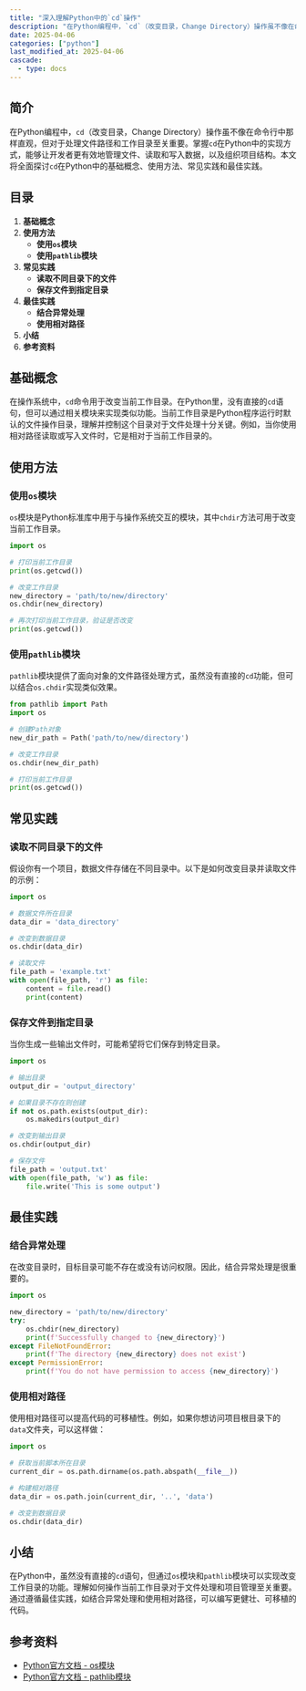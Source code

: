 ```yaml
---
title: "深入理解Python中的`cd`操作"
description: "在Python编程中，`cd`（改变目录，Change Directory）操作虽不像在命令行中那样直观，但对于处理文件路径和工作目录至关重要。掌握`cd`在Python中的实现方式，能够让开发者更有效地管理文件、读取和写入数据，以及组织项目结构。本文将全面探讨`cd`在Python中的基础概念、使用方法、常见实践和最佳实践。"
date: 2025-04-06
categories: ["python"]
last_modified_at: 2025-04-06
cascade:
  - type: docs
---
```



## 简介
在Python编程中，`cd`（改变目录，Change Directory）操作虽不像在命令行中那样直观，但对于处理文件路径和工作目录至关重要。掌握`cd`在Python中的实现方式，能够让开发者更有效地管理文件、读取和写入数据，以及组织项目结构。本文将全面探讨`cd`在Python中的基础概念、使用方法、常见实践和最佳实践。

<!-- more -->
## 目录
1. **基础概念**
2. **使用方法**
    - **使用`os`模块**
    - **使用`pathlib`模块**
3. **常见实践**
    - **读取不同目录下的文件**
    - **保存文件到指定目录**
4. **最佳实践**
    - **结合异常处理**
    - **使用相对路径**
5. **小结**
6. **参考资料**

## 基础概念
在操作系统中，`cd`命令用于改变当前工作目录。在Python里，没有直接的`cd`语句，但可以通过相关模块来实现类似功能。当前工作目录是Python程序运行时默认的文件操作目录，理解并控制这个目录对于文件处理十分关键。例如，当你使用相对路径读取或写入文件时，它是相对于当前工作目录的。

## 使用方法

### 使用`os`模块
`os`模块是Python标准库中用于与操作系统交互的模块，其中`chdir`方法可用于改变当前工作目录。

```python
import os

# 打印当前工作目录
print(os.getcwd())

# 改变工作目录
new_directory = 'path/to/new/directory'
os.chdir(new_directory)

# 再次打印当前工作目录，验证是否改变
print(os.getcwd())
```

### 使用`pathlib`模块
`pathlib`模块提供了面向对象的文件路径处理方式，虽然没有直接的`cd`功能，但可以结合`os.chdir`实现类似效果。

```python
from pathlib import Path
import os

# 创建Path对象
new_dir_path = Path('path/to/new/directory')

# 改变工作目录
os.chdir(new_dir_path)

# 打印当前工作目录
print(os.getcwd())
```

## 常见实践

### 读取不同目录下的文件
假设你有一个项目，数据文件存储在不同目录中。以下是如何改变目录并读取文件的示例：

```python
import os

# 数据文件所在目录
data_dir = 'data_directory'

# 改变到数据目录
os.chdir(data_dir)

# 读取文件
file_path = 'example.txt'
with open(file_path, 'r') as file:
    content = file.read()
    print(content)
```

### 保存文件到指定目录
当你生成一些输出文件时，可能希望将它们保存到特定目录。

```python
import os

# 输出目录
output_dir = 'output_directory'

# 如果目录不存在则创建
if not os.path.exists(output_dir):
    os.makedirs(output_dir)

# 改变到输出目录
os.chdir(output_dir)

# 保存文件
file_path = 'output.txt'
with open(file_path, 'w') as file:
    file.write('This is some output')
```

## 最佳实践

### 结合异常处理
在改变目录时，目标目录可能不存在或没有访问权限。因此，结合异常处理是很重要的。

```python
import os

new_directory = 'path/to/new/directory'
try:
    os.chdir(new_directory)
    print(f'Successfully changed to {new_directory}')
except FileNotFoundError:
    print(f'The directory {new_directory} does not exist')
except PermissionError:
    print(f'You do not have permission to access {new_directory}')
```

### 使用相对路径
使用相对路径可以提高代码的可移植性。例如，如果你想访问项目根目录下的`data`文件夹，可以这样做：

```python
import os

# 获取当前脚本所在目录
current_dir = os.path.dirname(os.path.abspath(__file__))

# 构建相对路径
data_dir = os.path.join(current_dir, '..', 'data')

# 改变到数据目录
os.chdir(data_dir)
```

## 小结
在Python中，虽然没有直接的`cd`语句，但通过`os`模块和`pathlib`模块可以实现改变工作目录的功能。理解如何操作当前工作目录对于文件处理和项目管理至关重要。通过遵循最佳实践，如结合异常处理和使用相对路径，可以编写更健壮、可移植的代码。

## 参考资料
- [Python官方文档 - os模块](https://docs.python.org/3/library/os.html)
- [Python官方文档 - pathlib模块](https://docs.python.org/3/library/pathlib.html)